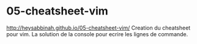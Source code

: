 # 05-cheatsheet-vim
http://heysabbinah.github.io/05-cheatsheet-vim/
Creation du cheatsheet pour vim. La solution de la console pour ecrire les lignes de commande.
